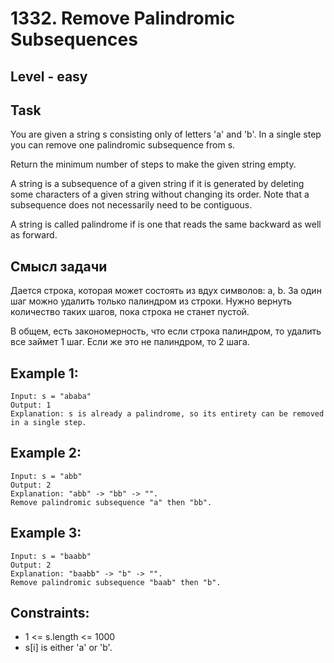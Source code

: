 # 1332. Remove Palindromic Subsequences


## Level - easy


## Task
You are given a string s consisting only of letters 'a' and 'b'. 
In a single step you can remove one palindromic subsequence from s.

Return the minimum number of steps to make the given string empty.

A string is a subsequence of a given string if it is generated by deleting some characters of a given string without changing its order. 
Note that a subsequence does not necessarily need to be contiguous.

A string is called palindrome if is one that reads the same backward as well as forward.


## Смысл задачи
Дается строка, которая может состоять из вдух символов: a, b.
За один шаг можно удалить только палиндром из строки.
Нужно вернуть количество таких шагов, пока строка не станет пустой.

В общем, есть закономерность, что если строка палиндром, то удалить все займет 1 шаг.
Если же это не палиндром, то 2 шага.

## Example 1:
````
Input: s = "ababa"
Output: 1
Explanation: s is already a palindrome, so its entirety can be removed in a single step.
````


## Example 2:
````
Input: s = "abb"
Output: 2
Explanation: "abb" -> "bb" -> "".
Remove palindromic subsequence "a" then "bb".
````


## Example 3:
````
Input: s = "baabb"
Output: 2
Explanation: "baabb" -> "b" -> "".
Remove palindromic subsequence "baab" then "b".
````


## Constraints:
- 1 <= s.length <= 1000
- s[i] is either 'a' or 'b'.